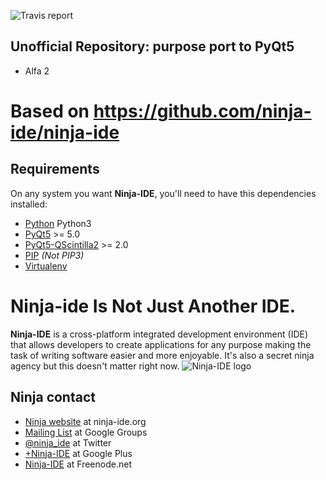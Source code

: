 ![Travis report](https://travis-ci.org/ninja-ide/ninja-ide.svg?branch=master "Travis-C.I. Testing report")

## Unofficial Repository: purpose port to PyQt5
- Alfa 2

# Based on https://github.com/ninja-ide/ninja-ide


## Requirements
On any system you want **Ninja-IDE**, you'll need to have this dependencies installed:

-   [Python](http://python.org "Python Homepage")  Python3
-   [PyQt5](https://www.riverbankcomputing.com/software/pyqt/download5 "PyQt Homepage") >= 5.0  
-   [PyQt5-QScintilla2](http://www.riverbankcomputing.com/software/qscintilla/intro "QScintilla2 Homepage") >= 2.0  
-   [PIP](https://pip.pypa.io/en/latest/installing.html "About Installing PIP")  *(Not PIP3)*
-   [Virtualenv](https://pypi.python.org/pypi/virtualenv "About Installing Virtualenv")


# Ninja-ide Is Not Just Another IDE.
**Ninja-IDE** is a cross-platform integrated development environment (IDE) that allows developers to create applications for any purpose making the task of writing software easier and more enjoyable. It's also a secret ninja agency but this doesn't matter right now.
![Ninja-IDE logo](http://ninjaide.webfactional.com/static/common/img/ninja-big.png)



## Ninja contact
-   [Ninja website](http://ninja-ide.org "http://ninja-ide.org") at ninja-ide.org
-   [Mailing List](http://groups.google.com/group/ninja-ide/topics "Ninja Google Groups") at Google Groups
-   [@ninja\_ide](https://twitter.com/ninja_ide "@ninja_ide") at Twitter
-   [+Ninja-IDE](https://plus.google.com/103973182574871451647 "Ninja-IDE at Google Plus") at Google Plus
-   [Ninja-IDE](https://kiwiirc.com/client/chat.freenode.net/?nick=Ninja%7C?&theme=cli#ninja-ide "ninja-ide at Freenode.net") at Freenode.net
